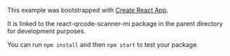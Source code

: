 This example was bootstrapped with [Create React App](https://github.com/facebook/create-react-app).

It is linked to the react-qrcode-scanner-mi package in the parent directory for development purposes.

You can run `npm install` and then `npm start` to test your package.
